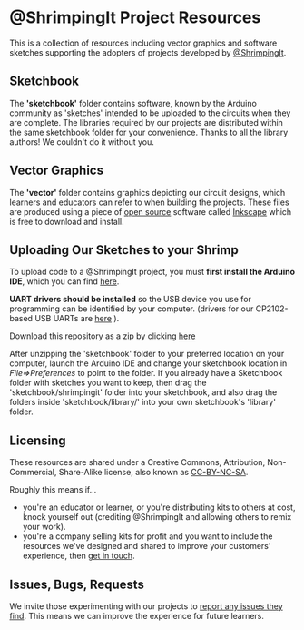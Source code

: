 # @ShrimpingIt Project Resources

This is a collection of resources including vector graphics and software sketches supporting the adopters of projects developed by [@ShrimpingIt](http://shrimping.it).

## Sketchbook 

The **'sketchbook'** folder contains software, known by the Arduino community as 'sketches' intended to be uploaded to the circuits when they are complete. The libraries required by our projects are distributed within the same sketchbook folder for your convenience. Thanks to all the library authors! We couldn't do it without you.

## Vector Graphics

The **'vector'** folder contains graphics depicting our circuit designs, which learners and educators can refer to when building the projects. These files are produced using a piece of [open source](http://en.wikipedia.org/wiki/Open_source) software called [Inkscape](https://inkscape.org/) which is free to download and install.

## Uploading Our Sketches to your Shrimp

To upload code to a @ShrimpingIt project, you must **first install the Arduino IDE**, which you can find [here](http://arduino.cc/en/Main/Software). 

**UART drivers should be installed** so the USB device you use for programming can be identified by your computer. (drivers for our CP2102-based USB UARTs are [here](http://shrimping.it/drivers/) ).

Download this repository as a zip by clicking [here](https://github.com/ShrimpingIt/projects/archive/master.zip)

After unzipping the 'sketchbook' folder to your preferred location on your computer, launch the Arduino IDE and change your sketchbook location in *File=>Preferences* to point to the folder. If you already have a Sketchbook folder with sketches you want to keep, then drag the 'sketchbook/shrimpingit' folder into your sketchbook, and also drag the folders inside 'sketchbook/library/' into your own sketchbook's 'library' folder.

## Licensing

These resources are shared under a Creative Commons, Attribution, Non-Commercial, Share-Alike license, also known as [CC-BY-NC-SA](https://creativecommons.org/licenses/by-nc-sa/3.0/). 

Roughly this means if... 
* you're an educator or learner, or you're distributing kits to others at cost, knock yourself out (crediting @ShrimpingIt and allowing others to remix your work). 
* you're a company selling kits for profit and you want to include the resources we've designed and shared to improve your customers' experience, then [get in touch](http://shrimping.it).

## Issues, Bugs, Requests

We invite those experimenting with our projects to [report any issues they find](https://github.com/ShrimpingIt/projects/issues). This means we can improve the experience for future learners.
